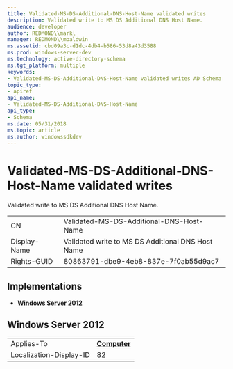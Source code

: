 ```yaml
---
title: Validated-MS-DS-Additional-DNS-Host-Name validated writes
description: Validated write to MS DS Additional DNS Host Name.
audience: developer
author: REDMOND\\markl
manager: REDMOND\\mbaldwin
ms.assetid: cbd09a3c-d1dc-4db4-b586-53d8a43d3588
ms.prod: windows-server-dev
ms.technology: active-directory-schema
ms.tgt_platform: multiple
keywords:
- Validated-MS-DS-Additional-DNS-Host-Name validated writes AD Schema
topic_type:
- apiref
api_name:
- Validated-MS-DS-Additional-DNS-Host-Name
api_type:
- Schema
ms.date: 05/31/2018
ms.topic: article
ms.author: windowssdkdev
---
```


# Validated-MS-DS-Additional-DNS-Host-Name validated writes

Validated write to MS DS Additional DNS Host Name.



|              |                                                   |
|--------------|---------------------------------------------------|
| CN           | Validated-MS-DS-Additional-DNS-Host-Name          |
| Display-Name | Validated write to MS DS Additional DNS Host Name |
| Rights-GUID  | 80863791-dbe9-4eb8-837e-7f0ab55d9ac7              |



## Implementations

-   [**Windows Server 2012**](#windows-server-2012)

## Windows Server 2012



|                         |                                           |
|-------------------------|-------------------------------------------|
| Applies-To              | [**Computer**](c-computer.md)<br/> |
| Localization-Display-ID | 82                                        |



 

 





